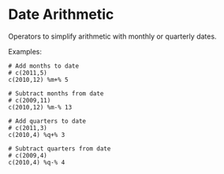 # Date Arithmetic

Operators to simplify arithmetic with monthly or quarterly dates.

Examples:

```
# Add months to date
# c(2011,5)
c(2010,12) %m+% 5

# Subtract months from date
# c(2009,11)
c(2010,12) %m-% 13

# Add quarters to date
# c(2011,3)
c(2010,4) %q+% 3

# Subtract quarters from date
# c(2009,4)
c(2010,4) %q-% 4
```
